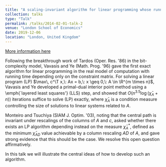 ```yaml
---
title: "A scaling-invariant algorithm for linear programming whose running time depends only on the constraint matrix"
collection: talks
type: "Talk"
permalink: /talks/2014-02-01-talk-2
venue: "London School of Economics"
date: 2019-12-06
location: "London, United Kingdom"
---
```


[More information here](http://www.lse.ac.uk/Mathematics/Events-and-Seminars/PhD-Seminar-on-Combinatorics-Games-and-Optimisation)

Following the breakthrough work of Tardos (Oper. Res. '86) in the bit-complexity
model, Vavasis and Ye (Math. Prog. '96) gave the first exact algorithm for
linear programming in the real model of computation with running time depending
only on the constraint matrix. For solving a linear program (LP)
$\max\, c^\T x,\:  Ax = b,\:  x \geq 0,\:  A \in \R^{m \times n}$, Vavasis and Ye
developed a primal-dual interior point method using a \emph{`layered least
squares'} (LLS) step, and showed that $O(n^{3.5} \log
(\bar{\chi}_A+n))$ iterations suffice to solve (LP) exactly, where $\bar{\chi}_A$ is a condition measure
controlling the size of solutions to linear systems related to $A$. 

Monteiro and Tsuchiya (SIAM J. Optim. '03), noting that the central path is
invariant under rescalings of the columns of $A$ and $c$, asked whether there
exists an LP algorithm depending instead on the measure $\bar{\chi}^\ast_A$,
defined as the minimum $\bar{\chi}_{AD}$ value achievable by a column rescaling $AD$ of
$A$, and gave strong evidence that this should be the case. We resolve
this open question affirmatively. 

In this talk we will illustrate the central ideas of how to develop such an algorithm.
